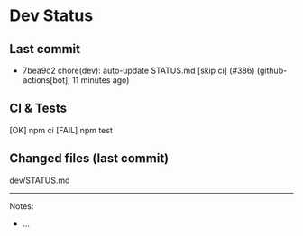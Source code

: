 # Dev Status

## Last commit
- 7bea9c2 chore(dev): auto-update STATUS.md [skip ci] (#386) (github-actions[bot], 11 minutes ago)
## CI & Tests
[OK] npm ci
[FAIL] npm test

## Changed files (last commit)
dev/STATUS.md

---
Notes:
- ...
